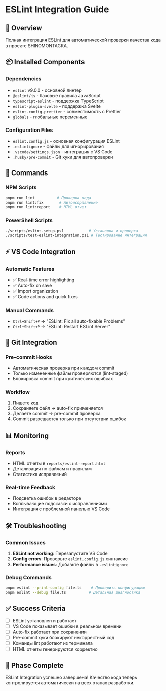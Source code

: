 # ESLint Integration Guide

## 🎯 Overview

Полная интеграция ESLint для автоматической проверки качества кода в проекте SHINOMONTAGKA.

## 📦 Installed Components

### Dependencies

- `eslint` v9.0.0 - основной линтер
- `@eslint/js` - базовые правила JavaScript
- `typescript-eslint` - поддержка TypeScript
- `eslint-plugin-svelte` - поддержка Svelte
- `eslint-config-prettier` - совместимость с Prettier
- `globals` - глобальные переменные

### Configuration Files

- `eslint.config.js` - основная конфигурация ESLint
- `.eslintignore` - файлы для игнорирования
- `.vscode/settings.json` - интеграция с VS Code
- `.husky/pre-commit` - Git хуки для автопроверки

## 🚀 Commands

### NPM Scripts

```bash
pnpm run lint          # Проверка кода
pnpm run lint:fix       # Автоисправление
pnpm run lint:report    # HTML отчет
```

### PowerShell Scripts

```bash
./scripts/eslint-setup.ps1           # Установка и проверка
./scripts/test-eslint-integration.ps1 # Тестирование интеграции
```

## ⚡ VS Code Integration

### Automatic Features

- ✅ Real-time error highlighting
- ✅ Auto-fix on save
- ✅ Import organization
- ✅ Code actions and quick fixes

### Manual Commands

- `Ctrl+Shift+P` → "ESLint: Fix all auto-fixable Problems"
- `Ctrl+Shift+P` → "ESLint: Restart ESLint Server"

## 🔗 Git Integration

### Pre-commit Hooks

- Автоматическая проверка при каждом commit
- Только измененные файлы проверяются (lint-staged)
- Блокировка commit при критических ошибках

### Workflow

1. Пишете код
2. Сохраняете файл → auto-fix применяется
3. Делаете commit → pre-commit проверка
4. Commit разрешается только при отсутствии ошибок

## 📊 Monitoring

### Reports

- HTML отчеты в `reports/eslint-report.html`
- Детализация по файлам и правилам
- Статистика исправлений

### Real-time Feedback

- Подсветка ошибок в редакторе
- Всплывающие подсказки с исправлениями
- Интеграция с проблемной панелью VS Code

## 🛠 Troubleshooting

### Common Issues

1. **ESLint not working**: Перезапустите VS Code
2. **Config errors**: Проверьте `eslint.config.js` синтаксис
3. **Performance issues**: Добавьте файлы в `.eslintignore`

### Debug Commands

```bash
pnpm eslint --print-config file.ts    # Проверить конфигурацию
pnpm eslint --debug file.ts          # Детальная диагностика
```

## ✅ Success Criteria

- [ ] ESLint установлен и работает
- [ ] VS Code показывает ошибки в реальном времени
- [ ] Auto-fix работает при сохранении
- [ ] Pre-commit хуки блокируют некорректный код
- [ ] Команды lint работают из терминала
- [ ] HTML отчеты генерируются корректно

## 🎉 Phase Complete

ESLint Integration успешно завершена! Качество кода теперь контролируется автоматически на всех этапах разработки.
